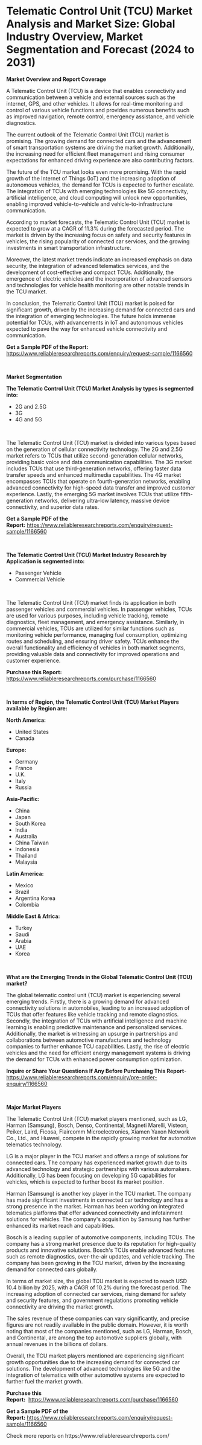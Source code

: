 <p><h1>Telematic Control Unit (TCU) Market Analysis and Market Size: Global Industry Overview, Market Segmentation and Forecast (2024 to 2031)</h1></p><p><strong>Market Overview and Report Coverage</strong></p>
<p><p>A Telematic Control Unit (TCU) is a device that enables connectivity and communication between a vehicle and external sources such as the internet, GPS, and other vehicles. It allows for real-time monitoring and control of various vehicle functions and provides numerous benefits such as improved navigation, remote control, emergency assistance, and vehicle diagnostics.</p><p>The current outlook of the Telematic Control Unit (TCU) market is promising. The growing demand for connected cars and the advancement of smart transportation systems are driving the market growth. Additionally, the increasing need for efficient fleet management and rising consumer expectations for enhanced driving experience are also contributing factors.</p><p>The future of the TCU market looks even more promising. With the rapid growth of the Internet of Things (IoT) and the increasing adoption of autonomous vehicles, the demand for TCUs is expected to further escalate. The integration of TCUs with emerging technologies like 5G connectivity, artificial intelligence, and cloud computing will unlock new opportunities, enabling improved vehicle-to-vehicle and vehicle-to-infrastructure communication.</p><p>According to market forecasts, the Telematic Control Unit (TCU) market is expected to grow at a CAGR of 11.3% during the forecasted period. The market is driven by the increasing focus on safety and security features in vehicles, the rising popularity of connected car services, and the growing investments in smart transportation infrastructure.</p><p>Moreover, the latest market trends indicate an increased emphasis on data security, the integration of advanced telematics services, and the development of cost-effective and compact TCUs. Additionally, the emergence of electric vehicles and the incorporation of advanced sensors and technologies for vehicle health monitoring are other notable trends in the TCU market.</p><p>In conclusion, the Telematic Control Unit (TCU) market is poised for significant growth, driven by the increasing demand for connected cars and the integration of emerging technologies. The future holds immense potential for TCUs, with advancements in IoT and autonomous vehicles expected to pave the way for enhanced vehicle connectivity and communication.</p></p>
<p><strong>Get a Sample PDF of the Report:</strong> <a href="https://www.reliableresearchreports.com/enquiry/request-sample/1166560">https://www.reliableresearchreports.com/enquiry/request-sample/1166560</a></p>
<p>&nbsp;</p>
<p><strong>Market Segmentation</strong></p>
<p><strong>The Telematic Control Unit (TCU) Market Analysis by types is segmented into:</strong></p>
<p><ul><li>2G and 2.5G</li><li>3G</li><li>4G and 5G</li></ul></p>
<p>&nbsp;</p>
<p><p>The Telematic Control Unit (TCU) market is divided into various types based on the generation of cellular connectivity technology. The 2G and 2.5G market refers to TCUs that utilize second-generation cellular networks, providing basic voice and data communication capabilities. The 3G market includes TCUs that use third-generation networks, offering faster data transfer speeds and enhanced multimedia capabilities. The 4G market encompasses TCUs that operate on fourth-generation networks, enabling advanced connectivity for high-speed data transfer and improved customer experience. Lastly, the emerging 5G market involves TCUs that utilize fifth-generation networks, delivering ultra-low latency, massive device connectivity, and superior data rates.</p></p>
<p><strong>Get a Sample PDF of the Report:</strong>&nbsp;<a href="https://www.reliableresearchreports.com/enquiry/request-sample/1166560">https://www.reliableresearchreports.com/enquiry/request-sample/1166560</a></p>
<p>&nbsp;</p>
<p><strong>The Telematic Control Unit (TCU) Market Industry Research by Application is segmented into:</strong></p>
<p><ul><li>Passenger Vehicle</li><li>Commercial Vehicle</li></ul></p>
<p>&nbsp;</p>
<p><p>The Telematic Control Unit (TCU) market finds its application in both passenger vehicles and commercial vehicles. In passenger vehicles, TCUs are used for various purposes, including vehicle tracking, remote diagnostics, fleet management, and emergency assistance. Similarly, in commercial vehicles, TCUs are utilized for similar functions such as monitoring vehicle performance, managing fuel consumption, optimizing routes and scheduling, and ensuring driver safety. TCUs enhance the overall functionality and efficiency of vehicles in both market segments, providing valuable data and connectivity for improved operations and customer experience.</p></p>
<p><strong>Purchase this Report:</strong>&nbsp; <a href="https://www.reliableresearchreports.com/purchase/1166560">https://www.reliableresearchreports.com/purchase/1166560</a></p>
<p>&nbsp;</p>
<p><strong>In terms of Region, the Telematic Control Unit (TCU) Market Players available by Region are:</strong></p>
<p>
    <p> <strong> North America: </strong>
        <ul>
            <li>United States</li>
            <li>Canada</li>
        </ul>
        </p> 
    <p> <strong> Europe: </strong>
        <ul>
            <li>Germany</li>
            <li>France</li>
            <li>U.K.</li>
            <li>Italy</li>
            <li>Russia</li>
        </ul>
        </p> 
    <p> <strong> Asia-Pacific: </strong>
        <ul>
            <li>China</li>
            <li>Japan</li>
            <li>South Korea</li>
            <li>India</li>
            <li>Australia</li>
            <li>China Taiwan</li>
            <li>Indonesia</li>
            <li>Thailand</li>
            <li>Malaysia</li>
        </ul>
        </p> 
    <p> <strong> Latin America: </strong>
        <ul>
            <li>Mexico</li>
            <li>Brazil</li>
            <li>Argentina Korea</li>
            <li>Colombia</li>
        </ul>
        </p> 
    <p> <strong> Middle East & Africa: </strong>
        <ul>
            <li>Turkey</li>
            <li>Saudi</li>
            <li>Arabia</li>
            <li>UAE</li>
            <li>Korea</li>
        </ul>
    </p>
    </p>
<p>&nbsp;</p>
<p><strong>What are the Emerging Trends in the Global Telematic Control Unit (TCU) market?</strong></p>
<p><p>The global telematic control unit (TCU) market is experiencing several emerging trends. Firstly, there is a growing demand for advanced connectivity solutions in automobiles, leading to an increased adoption of TCUs that offer features like vehicle tracking and remote diagnostics. Secondly, the integration of TCUs with artificial intelligence and machine learning is enabling predictive maintenance and personalized services. Additionally, the market is witnessing an upsurge in partnerships and collaborations between automotive manufacturers and technology companies to further enhance TCU capabilities. Lastly, the rise of electric vehicles and the need for efficient energy management systems is driving the demand for TCUs with enhanced power consumption optimization.</p></p>
<p><strong>Inquire or Share Your Questions If Any Before Purchasing This Report</strong>- <a href="https://www.reliableresearchreports.com/enquiry/pre-order-enquiry/1166560">https://www.reliableresearchreports.com/enquiry/pre-order-enquiry/1166560</a></p>
<p>&nbsp;</p>
<p><strong>Major Market Players</strong></p>
<p><p>The Telematic Control Unit (TCU) market players mentioned, such as LG, Harman (Samsung), Bosch, Denso, Continental, Magneti Marelli, Visteon, Peiker, Laird, Ficosa, Flaircomm Microelectronics, Xiamen Yaxon Network Co., Ltd., and Huawei, compete in the rapidly growing market for automotive telematics technology.</p><p>LG is a major player in the TCU market and offers a range of solutions for connected cars. The company has experienced market growth due to its advanced technology and strategic partnerships with various automakers. Additionally, LG has been focusing on developing 5G capabilities for vehicles, which is expected to further boost its market position.</p><p>Harman (Samsung) is another key player in the TCU market. The company has made significant investments in connected car technology and has a strong presence in the market. Harman has been working on integrated telematics platforms that offer advanced connectivity and infotainment solutions for vehicles. The company's acquisition by Samsung has further enhanced its market reach and capabilities.</p><p>Bosch is a leading supplier of automotive components, including TCUs. The company has a strong market presence due to its reputation for high-quality products and innovative solutions. Bosch's TCUs enable advanced features such as remote diagnostics, over-the-air updates, and vehicle tracking. The company has been growing in the TCU market, driven by the increasing demand for connected cars globally.</p><p>In terms of market size, the global TCU market is expected to reach USD 10.4 billion by 2025, with a CAGR of 10.2% during the forecast period. The increasing adoption of connected car services, rising demand for safety and security features, and government regulations promoting vehicle connectivity are driving the market growth.</p><p>The sales revenue of these companies can vary significantly, and precise figures are not readily available in the public domain. However, it is worth noting that most of the companies mentioned, such as LG, Harman, Bosch, and Continental, are among the top automotive suppliers globally, with annual revenues in the billions of dollars.</p><p>Overall, the TCU market players mentioned are experiencing significant growth opportunities due to the increasing demand for connected car solutions. The development of advanced technologies like 5G and the integration of telematics with other automotive systems are expected to further fuel the market growth.</p></p>
<p><strong>Purchase this Report:</strong>&nbsp;&nbsp;<a href="https://www.reliableresearchreports.com/purchase/1166560">https://www.reliableresearchreports.com/purchase/1166560</a></p>
<p></p>
<p><strong>Get a Sample PDF of the Report:</strong>&nbsp;<a href="https://www.reliableresearchreports.com/enquiry/request-sample/1166560">https://www.reliableresearchreports.com/enquiry/request-sample/1166560</a></p>
<p>Check more reports on https://www.reliableresearchreports.com/</p>